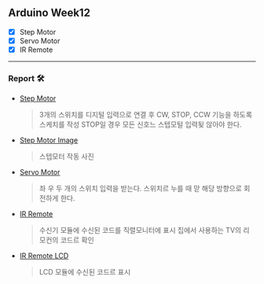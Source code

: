 ## Arduino Week12

* [x] Step Motor
* [x] Servo Motor
* [x] IR Remote
---
### Report 🛠

- [Step Motor](https://github.com/monegit/arduino-prj/tree/main/report/Week12/result/1._StepMotor)

  > 3개의 스위치를 디지털 입력으로 연결 후
  > CW, STOP, CCW 기능을 하도록 스케치를 작성
  > STOP일 경우 모든 신호느 스텝모털 입력됮 않아야 한다.

- [Step Motor Image](https://github.com/monegit/arduino-prj/blob/main/report/Week12/result/1._StepMotor/image.jpg)

  > 스텝모터 작동 사진
  
- [Servo Motor](https://github.com/monegit/arduino-prj/tree/main/report/Week12/result/2._ServoMotor)

  > 좌 우 두 개의 스위치 입력을 받는다.
  > 스위치르 누를 때 맏 해당 방향으로 회전하게 한다.

- [IR Remote](https://github.com/monegit/arduino-prj/tree/main/report/Week12/result/3._IR_Remote)

  > 수신기 모듈에 수신된 코드를 직렬모니터에 표시
  > 집에서 사용하는 TV의 리모컨의 코드르 확인

- [IR Remote LCD](https://github.com/monegit/arduino-prj/blob/main/report/Week12/result/3._IR_Remote/image.jpg)

  > LCD 모듈에 수신된 코드르 표시
